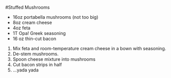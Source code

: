 #Stuffed Mushrooms

* 16oz portabella mushrooms (not too big)
* 8oz cream cheese
* 4oz feta
* 1T Opa! Greek seasoning
* 16 oz thin-cut bacon

1. Mix feta and room-temperature cream cheese in a bown with seasoning.
2. De-stem mushrooms.
3. Spoon cheese mixture into mushrooms
4. Cut bacon strips in half
5. ...yada yada
